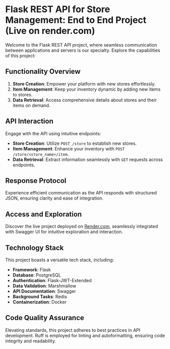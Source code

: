 # Flask REST API for Store Management: End to End Project (Live on render.com)

Welcome to the Flask REST API project, where seamless communication between applications and servers is our specialty. Explore the capabilities of this project:

## Functionality Overview

1. **Store Creation**: Empower your platform with new stores effortlessly.
2. **Item Management**: Keep your inventory dynamic by adding new items to stores.
3. **Data Retrieval**: Access comprehensive details about stores and their items on demand.

## API Interaction

Engage with the API using intuitive endpoints:

- **Store Creation**: Utilize `POST /store` to establish new stores.
- **Item Management**: Enhance your inventory with `POST /store/<store_name>/item`.
- **Data Retrieval**: Extract information seamlessly with `GET` requests across endpoints.

## Response Protocol

Experience efficient communication as the API responds with structured JSON, ensuring clarity and ease of integration.

## Access and Exploration

Discover the live project deployed on [Render.com](https://flask-rest-apis-e2e.onrender.com), seamlessly integrated with Swagger UI for intuitive exploration and interaction.

## Technology Stack

This project boasts a versatile tech stack, including:

- **Framework**: Flask
- **Database**: PostgreSQL
- **Authentication**: Flask-JWT-Extended
- **Data Validation**: Marshmallow
- **API Documentation**: Swagger
- **Background Tasks**: Redis
- **Containerization**: Docker

## Code Quality Assurance

Elevating standards, this project adheres to best practices in API development. Ruff is employed for linting and autoformatting, ensuring code integrity and readability.

